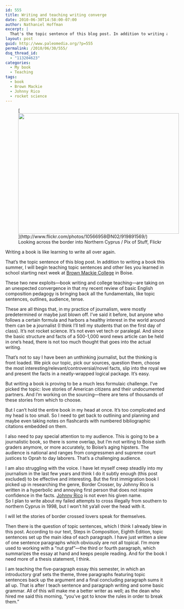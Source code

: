 ```yaml
---
id: 555
title: Writing and teaching writing converge
date: 2010-06-30T14:58:00-07:00
author: Nathaniel Hoffman
excerpt: |
  That's the topic sentence of this blog post. In addition to writing a book this summer, I will begin teaching topic sentences and other lies you learned in school starting next week at <a href="http://www.brownmackie.edu/">Brown Mackie College</a> in Boise.
layout: post
guid: http://www.paleomedia.org/?p=555
permalink: /2010/06/30/555/
dsq_thread_id:
  - "113204623"
categories:
  - My book
  - Teaching
tags:
  - book
  - Brown Mackie
  - Johnny Rico
  - rocket science
---
```

<figure style="width: 500px" class="wp-caption aligncenter">[<img loading="lazy" alt="" src="http://farm2.static.flickr.com/1329/919891569_7e4fc9db7a.jpg" title="Nicosia Border Fence" width="500" height="375" />](http://www.flickr.com/photos/10566958@N02/919891569/)<figcaption class="wp-caption-text">Looking across the border into Northern Cyprus / Pix of Stuff, Flickr</figcaption></figure>

Writing a book is like learning to write all over again.

That&#8217;s the topic sentence of this blog post. In addition to writing a book this summer, I will begin teaching topic sentences and other lies you learned in school starting next week at [Brown Mackie College](http://www.brownmackie.edu/) in Boise.

These two new exploits—book writing and college teaching—are taking on an unexpected convergence in that my recent review of basic English composition pedagogy is bringing back all the fundamentals, like topic sentences, outlines, audience, tense.

These are all things that, in my practice of journalism, were mostly predetermined or maybe just blown off. I&#8217;ve said it before, but anyone who follows a certain formula and harbors a healthy interest in the world around them can be a journalist (I think I&#8217;ll tell my students that on the first day of class). It&#8217;s not rocket science. It&#8217;s not even vet tech or paralegal. And since the basic structure and facts of a 500-1,000 word news article can be held in one&#8217;s head, there is not too much thought that goes into the actual writing.

That&#8217;s not to say I have been an unthinking journalist, but the thinking is front loaded. We pick our topic, pick our sources, question them, choose the most interesting/relevant/controversial/novel facts, slip into the royal we and present the facts in a neatly-wrapped logical package. It&#8217;s easy.

But writing a book is proving to be a much less formulaic challenge. I&#8217;ve picked the topic: love stories of American citizens and their undocumented partners. And I&#8217;m working on the sourcing—there are tens of thousands of these stories from which to choose.

But I can&#8217;t hold the entire book in my head at once. It&#8217;s too complicated and my head is too small. So I need to get back to outlining and planning and maybe even taking notes on flashcards with numbered bibliographic citations embedded on them. 

I also need to pay special attention to my audience. This is going to be a journalistic book, so there is some overlap, but I&#8217;m not writing to Boise sixth graders anymore, or more accurately, to Boise&#8217;s aging hipsters. The audience is national and ranges from congressmen and supreme court justices to Oprah to day laborers. That&#8217;s a challenging audience.

I am also struggling with the voice. I have let myself creep steadily into my journalism in the last few years and think I do it subtly enough (this post excluded) to be effective and interesting. But the first immigration book I picked up in researching the genre, Border Crosser, by Johnny Rico is written in a hyperbolic and annoying first person that does not inspire confidence in the facts. [Johnny Rico](http://www.washingtontimes.com/news/2007/jun/04/20070604-104725-8536r/) is not even his given name.  
So I plan to write about my failed attempts to cross illegally from southern to northern Cyprus in 1998, but I won&#8217;t hit ya&#8217;all over the head with it.

I will let the stories of border crossed lovers speak for themselves.

Then there is the question of topic sentences, which I think I already blew in this post. According to our text, Steps in Composition, Eighth Edition, topic sentences set up the main idea of each paragraph. I have just written a slew of one sentence paragraphs which obviously are not all topical. I&#8217;m more used to working with a &#8220;nut graf&#8221;—the third or fourth paragraph, which summarizes the essay at hand and keeps people reading. And for the book I need more of a thesis statement, I think.

I am teaching the five-paragraph essay this semester, in which an introductory graf sets the theme, three paragraphs featuring topic sentences back up the argument and a final concluding paragraph sums it all up. That is after I teach sentence and paragraph writing and some basic grammar. All of this will make me a better writer as well; as the dean who hired me said this morning, &#8220;you&#8217;ve got to know the rules in order to break them.&#8221;